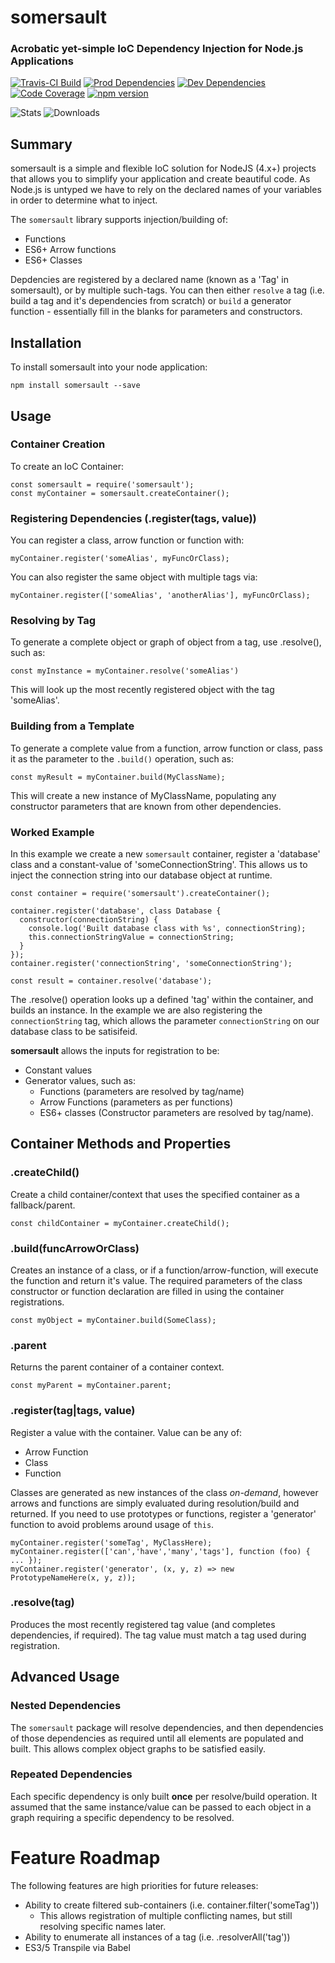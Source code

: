 # somersault
### Acrobatic yet-simple IoC Dependency Injection for Node.js Applications
[![Travis-CI Build](https://travis-ci.org/steve-gray/somersault.svg?branch=master)](https://travis-ci.org/steve-gray/somersault)
[![Prod Dependencies](https://david-dm.org/steve-gray/somersault/status.svg)](https://david-dm.org/steve-gray/somersault)
[![Dev Dependencies](https://david-dm.org/steve-gray/somersault/dev-status.svg)](https://david-dm.org/steve-gray/somersault#info=devDependencies)
[![Code Coverage](https://coveralls.io/repos/github/steve-gray/somersault/badge.svg?branch=master)](https://coveralls.io/github/steve-gray/somersault)
[![npm version](https://badge.fury.io/js/somersault.svg)](https://badge.fury.io/js/somersault)

![Stats]( https://nodei.co/npm/somersault.png?downloads=true&downloadRank=true&stars=true)
![Downloads](https://nodei.co/npm-dl/somersault.png?height=2)

## Summary
somersault is a simple and flexible IoC solution for NodeJS (4.x+) projects that allows you to
simplify your application and create beautiful code. As Node.js is untyped we have to rely on the
declared names of your variables in order to determine what to inject.

The `somersault` library supports injection/building of:

  - Functions
  - ES6+ Arrow functions
  - ES6+ Classes

Depdencies are registered by a declared name (known as a 'Tag' in somersault), or by
multiple such-tags. You can then either `resolve` a tag (i.e. build a tag and it's
dependencies from scratch) or `build` a generator function - essentially fill in the
blanks for parameters and constructors.

## Installation
To install somersault into your node application:

    npm install somersault --save

## Usage
### Container Creation
To create an IoC Container:

    const somersault = require('somersault');
    const myContainer = somersault.createContainer();

### Registering Dependencies (.register(tags, value))
You can register a class, arrow function or function with:

    myContainer.register('someAlias', myFuncOrClass);

You can also register the same object with multiple tags via:

    myContainer.register(['someAlias', 'anotherAlias'], myFuncOrClass);

### Resolving by Tag
To generate a complete object or graph of object from a tag, use .resolve(), such as:

    const myInstance = myContainer.resolve('someAlias')

This will look up the most recently registered object with the tag 'someAlias'.

### Building from a Template
To generate a complete value from a function, arrow function or class, pass it as the
parameter to the `.build()` operation, such as:

    const myResult = myContainer.build(MyClassName);

This will create a new instance of MyClassName, populating any constructor parameters
that are known from other dependencies.

### Worked Example
In this example we create a new `somersault` container, register a 'database' class
and a constant-value of 'someConnectionString'. This allows us to inject the connection
string into our database object at runtime.

    const container = require('somersault').createContainer();

    container.register('database', class Database {
      constructor(connectionString) {
        console.log('Built database class with %s', connectionString);
        this.connectionStringValue = connectionString;
      }
    });
    container.register('connectionString', 'someConnectionString');

    const result = container.resolve('database');

The .resolve() operation looks up a defined 'tag' within the container, and builds
an instance. In the example we are also registering the `connectionString` tag, which
allows the parameter `connectionString` on our database class to be satisifeid.

__somersault__ allows the inputs for registration to be:

  - Constant values
  - Generator values, such as:
      - Functions (parameters are resolved by tag/name)
      - Arrow Functions (parameters as per functions)
      - ES6+ classes (Constructor parameters are resolved by tag/name).

## Container Methods and Properties
### .createChild()
Create a child container/context that uses the specified container as a fallback/parent.

    const childContainer = myContainer.createChild();

### .build(funcArrowOrClass)
Creates an instance of a class, or if a function/arrow-function, will execute the function and return
it's value. The required parameters of the class constructor or function declaration are filled in using
the container registrations.

    const myObject = myContainer.build(SomeClass);

### .parent
Returns the parent container of a container context.

    const myParent = myContainer.parent;

### .register(tag|tags, value)
Register a value with the container. Value can be any of:
  - Arrow Function
  - Class
  - Function

Classes are generated as new instances of the class *on-demand*, however arrows and functions
are simply evaluated during resolution/build and returned. If you need to use prototypes or
functions, register a 'generator' function to avoid problems around usage of `this`.

    myContainer.register('someTag', MyClassHere);
    myContainer.register(['can','have','many','tags'], function (foo) { ... });
    myContainer.register('generator', (x, y, z) => new PrototypeNameHere(x, y, z));

### .resolve(tag)
Produces the most recently registered tag value (and completes dependencies, if required). The tag value
must match a tag used during registration.

## Advanced Usage
### Nested Dependencies
The `somersault` package will resolve dependencies, and then dependencies of those
dependencies as required until all elements are populated and built. This allows
complex object graphs to be satisfied easily.

### Repeated Dependencies
Each specific dependency is only built __once__ per resolve/build operation. It assumed
that the same instance/value can be passed to each object in a graph requiring a specific
dependency to be resolved.

# Feature Roadmap
The following features are high priorities for future releases:

  - Ability to create filtered sub-containers (i.e. container.filter('someTag'))
      - This allows registration of multiple conflicting names, but still resolving specific names later.
  - Ability to enumerate all instances of a tag (i.e. .resolverAll('tag'))
  - ES3/5 Transpile via Babel